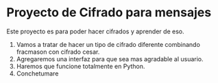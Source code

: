 # Proyecto de Cifrado para mensajes

Este proyecto es para poder hacer cifrados y aprender de eso.
1. Vamos a tratar de hacer un tipo de cifrado diferente combinando fracmason con cifrado cesar.
2. Agregaremos una interfaz para que sea mas agradable al usuario.
3. Haremos que funcione totalmente en Python.
4. Conchetumare